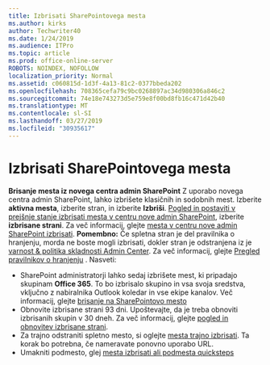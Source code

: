 ```yaml
---
title: Izbrisati SharePointovega mesta
ms.author: kirks
author: Techwriter40
ms.date: 1/24/2019
ms.audience: ITPro
ms.topic: article
ms.prod: office-online-server
ROBOTS: NOINDEX, NOFOLLOW
localization_priority: Normal
ms.assetid: c060815d-1d3f-4a13-81c2-0377bbeda202
ms.openlocfilehash: 708365cefa79c9bc0268897ac34d980306a846c2
ms.sourcegitcommit: 74e18e743273d5e759e8f00bd8fb16c471d42b40
ms.translationtype: MT
ms.contentlocale: sl-SI
ms.lasthandoff: 03/27/2019
ms.locfileid: "30935617"
---
```

# <a name="delete-a-sharepoint-site"></a>Izbrisati SharePointovega mesta
**Brisanje mesta iz novega centra admin SharePoint** Z uporabo novega centra admin SharePoint, lahko izbrišete klasičnih in sodobnih mest. Izberite **aktivna mesta**, izberite stran, in izberite **Izbriši**. [Pogled in postaviti v prejšnje stanje izbrisati mesta v centru nove admin SharePoint](https://docs.microsoft.com/sharepoint/view-and-restore-deleted-sites-in-new-admin-center), izberite **izbrisane strani**. Za več informacij, glejte [mesta v centru nove admin SharePoint izbrisati](https://docs.microsoft.com/en-us/sharepoint/delete-site-collection#delete-a-site-in-the-new-sharepoint-admin-center).
**Pomembno:** Če spletna stran je del pravilnika o hranjenju, morda ne boste mogli izbrisati, dokler stran je odstranjena iz je [varnost &amp; politika skladnosti Admin Center](https://protection.office.com/?rfr=AdminCenter#/homepage). Za več informacij, glejte [Pregled pravilnikov o hranjenju](https://docs.microsoft.com/office365/securitycompliance/retention-policies#content-in-onedrive-accounts-and-sharepoint-sites) . Nasveti:
- SharePoint administratorji lahko sedaj izbrišete mest, ki pripadajo skupinam **Office 365**. To bo izbrisalo skupino in vsa svoja sredstva, vključno z nabiralnika Outlook koledar in vse ekipe kanalov. Več informacij, glejte [brisanje na SharePointovo mesto](https://docs.microsoft.com/sharepoint/manage-sites-in-new-admin-center#delete-a-site)
- Obnovite izbrisane strani 93 dni. Upoštevajte, da je treba obnoviti izbrisanih skupin v 30 dneh. Za več informacij, glejte [pogled in obnovitev izbrisane strani](https://docs.microsoft.com/sharepoint/view-and-restore-deleted-sites-in-new-admin-center).
- Za trajno odstraniti spletno mesto, si oglejte [mesta trajno izbrisati](https://docs.microsoft.com/en-us/sharepoint/delete-site-collection#permanently-delete-a-site). Ta korak bo potrebna, če nameravate ponovno uporabo URL. 
- Umakniti podmesto, glej [mesta izbrisati ali podmesta quicksteps](https://support.office.com/en-us/article/Delete-a-SharePoint-site-or-subsite-bc37b743-0cef-475e-9a8c-8fc4d40179fb#__bkmkshortcut)
